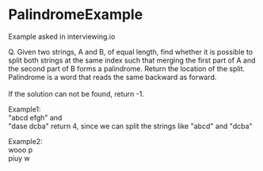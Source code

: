 # PalindromeExample

Example asked in interviewing.io<br/>

Q. Given two strings, A and B, of equal length, find whether it is possible to split both strings at the same index such that merging the first part of A and the second part of B forms a palindrome. Return the location of the split. Palindrome is a word that reads the same backward as forward.<br/><br/>
If the solution can not be found, return -1.<br/>

Example1: <br/>
"abcd efgh" and <br/>
"dase dcba" return 4, since we can split the strings like "abcd" and "dcba" <br/>

Example2:<br/>
wooo p<br/>
piuy w<br/>
